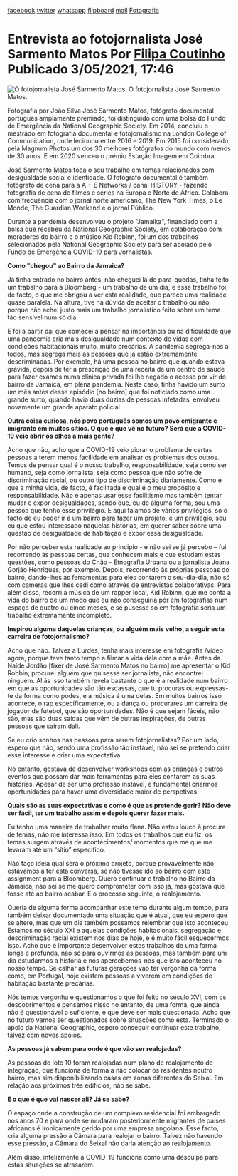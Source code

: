 [facebook](https://www.facebook.com/sharer/sharer.php?u=https%3A%2F%2Fwww.natgeo.pt%2Ffotografia%2F2021%2F05%2Fentrevista-ao-fotojornalista-jose-sarmento-matos) [twitter](https://twitter.com/share?url=https%3A%2F%2Fwww.natgeo.pt%2Ffotografia%2F2021%2F05%2Fentrevista-ao-fotojornalista-jose-sarmento-matos&via=natgeo&text=Entrevista%20ao%20fotojornalista%20Jos%C3%A9%20Sarmento%20Matos) [whatsapp](https://web.whatsapp.com/send?text=https%3A%2F%2Fwww.natgeo.pt%2Ffotografia%2F2021%2F05%2Fentrevista-ao-fotojornalista-jose-sarmento-matos) [flipboard](https://share.flipboard.com/bookmarklet/popout?v=2&title=Entrevista%20ao%20fotojornalista%20Jos%C3%A9%20Sarmento%20Matos&url=https%3A%2F%2Fwww.natgeo.pt%2Ffotografia%2F2021%2F05%2Fentrevista-ao-fotojornalista-jose-sarmento-matos) [mail](mailto:?subject=NatGeo&body=https%3A%2F%2Fwww.natgeo.pt%2Ffotografia%2F2021%2F05%2Fentrevista-ao-fotojornalista-jose-sarmento-matos%20-%20Entrevista%20ao%20fotojornalista%20Jos%C3%A9%20Sarmento%20Matos) [Fotografia](https://www.natgeo.pt/fotografia) 
# Entrevista ao fotojornalista José Sarmento Matos Por [Filipa Coutinho](https://www.natgeo.pt/autor/filipa-coutinho) Publicado 3/05/2021, 17:46 
![O fotojornalista José Sarmento Matos.
](img/files_styles_image_00_public_img_0_1.jpg, "O fotojornalista José Sarmento Matos.\n")
O fotojornalista José Sarmento Matos. 

Fotografia por João Silva José Sarmento Matos, fotógrafo documental português amplamente premiado, foi distinguido com uma bolsa do Fundo de Emergência da National Geographic Society. Em 2014, concluiu o mestrado em fotografia documental e fotojornalismo na London College of Communication, onde lecionou entre 2016 e 2019. Em 2015 foi considerado pela Magnum Photos um dos 30 melhores fotógrafos do mundo com menos de 30 anos. E em 2020 venceu o prémio Estação Imagem em Coimbra. 

José Sarmento Matos foca o seu trabalho em temas relacionados com desigualdade social e identidade. O fotógrafo documental é também fotógrafo de cena para a A + E Networks / canal HISTORY - fazendo fotografia de cena de filmes e séries na Europa e Norte de África. Colabora com frequência com o jornal norte americano, The New York Times, o Le Monde, The Guardian Weekend e o jornal Público. 

Durante a pandemia desenvolveu o projeto "Jamaika", financiado com a bolsa que recebeu da National Geographic Society, em colaboração com moradores do bairro e o músico Kid Robinn, foi um dos trabalhos selecionados pela National Geographic Society para ser apoiado pelo Fundo de Emergência COVID-19 para Jornalistas. 

**Como "chegou" ao Bairro da Jamaica?** 

Já tinha entrado no bairro antes, não cheguei lá de para-quedas, tinha feito um trabalho para a Bloomberg - um trabalho de um dia, e esse trabalho foi, de facto, o que me obrigou a ver esta realidade, que parece uma realidade quase paralela. Na altura, tive na dúvida de aceitar o trabalho ou não, porque não achei justo mais um trabalho jornalístico feito sobre um tema tão sensível num só dia. 

E foi a partir daí que comecei a pensar na importância ou na dificuldade que uma pandemia cria mais desigualdade num contexto de vidas com condições habitacionais muito, muito precárias. A pandemia segrega-nos a todos, mas segrega mais as pessoas que já estão extremamente descriminadas. Por exemplo, há uma pessoa no bairro que quando estava grávida, depois de ter a prescrição de uma receita de um centro de saúde para fazer exames numa clínica privada foi lhe negado o acesso por vir do bairro da Jamaica, em plena pandemia. Neste caso, tinha havido um surto um mês antes desse episódio [no bairro] que foi noticiado como uma grande surto, quando havia duas dúzias de pessoas infetadas, envolveu novamente um grande aparato policial. 

**Outra coisa curiosa, nós povo português somos um povo emigrante e imigrante em muitos sítios. O que é que vê no futuro? Será que a COVID-19 veio abrir os olhos a mais gente?** 

Acho que não, acho que a COVID-19 veio piorar o problema de certas pessoas a terem menos facilidade em analisar os problemas dos outros. Temos de pensar qual é o nosso trabalho, responsabilidade, seja como ser humano, seja como jornalista, seja como pessoa que não sofre de discriminação racial, ou outro tipo de discriminação diariamente. Como é que a minha vida, de facto, é facilitada e qual é o meu propósito e responsabilidade. Não é apenas usar esse facilitismo mas também tentar mudar e expor desigualdades, sendo que, eu de alguma forma, sou uma pessoa que tenho esse privilégio. E aqui falamos de vários privilégios, só o facto de eu poder ir a um bairro para fazer um projeto, é um privilégio, sou eu que estou interessado naquelas histórias, em querer saber sobre uma questão de desigualdade de habitação e expor essa desigualdade. 

Por não perceber esta realidade ao principio - e não sei se já percebo – fui recorrendo às pessoas certas, que conhecem mais e que estudam estas questões, como pessoas do Chão - Etnografia Urbana ou a jornalista Joana Gorjão Henriques, por exemplo. Depois, recorrendo às próprias pessoas do bairro, dando-lhes as ferramentas para eles contarem o seu-dia-dia, não só com cameras que lhes cedi como através de entrevistas colaborativas. Para além disso, recorri à música de um rapper local, Kid Robinn, que me conta a vida do bairro de um modo que eu não conseguiria pôr em fotografias num espaço de quatro ou cinco meses, e se pusesse só em fotografia seria um trabalho extremamente incompleto. 

**Inspirou alguma daquelas crianças, ou alguém mais velho, a seguir esta carreira de fotojornalismo?** 

Acho que não. Talvez a Lurdes, tenha mais interesse em fotografia /vídeo agora, porque teve tanto tempo a filmar a vida dela com a mãe. Antes da Naíde Jordão [fixer de José Sarmento Matos no bairro] me apresentar o Kid Robbin, procurei alguém que quisesse ser jornalista, não encontrei ninguém. Aliás isso também revela bastante o que é a realidade num bairro em que as oportunidades são tão escassas, que tu procuras ou expressas-te da forma como podes, e a música é uma delas. Em muitos bairros isso acontece, o rap especificamente, ou a dança ou procurares um carreira de jogador de futebol, que são oportunidades. Não é que sejam fáceis, não são, mas são duas saídas que vêm de outras inspirações, de outras pessoas que saíram dali. 

Se eu crio sonhos nas pessoas para serem fotojornalistas? Por um lado, espero que não, sendo uma profissão tão instável, não sei se pretendo criar esse interesse e criar uma expectativa. 

No entanto, gostava de desenvolver workshops com as crianças e outros eventos que possam dar mais ferramentas para eles contarem as suas histórias. Apesar de ser uma profissão instável, é fundamental criarmos oportunidades para haver uma diversidade maior de perspetivas. 

**Quais são as suas expectativas e como é que as pretende gerir? Não deve ser fácil, ter um trabalho assim e depois querer fazer mais.** 

Eu tenho uma maneira de trabalhar muito flana. Não estou louco à procura de temas, não me interessa isso. Em todos os trabalhos que eu fiz, os temas surgem através de acontecimentos/ momentos que me que me levaram até um “sítio” específico. 

Não faço ideia qual será o próximo projeto, porque provavelmente não estávamos a ter esta conversa, se não tivesse ido ao bairro com este assignment para a Bloomberg. Quero continuar o trabalho no Bairro da Jamaica, não sei se me quero comprometer com isso já, mas gostava que fosse até ao bairro acabar. E o processo seguinte, o realojamento. 

Queria de alguma forma acompanhar este tema durante algum tempo, para também deixar documentado uma situação que é atual, que eu espero que se altere, mas que um dia também possamos relembrar que isto aconteceu. Estamos no século XXI e aquelas condições habitacionais, segregação e descriminação racial existem nos dias de hoje, e é muito fácil esquecermos isso. Acho que é importante desenvolver estes trabalhos de uma forma longa e profunda, não só para ouvirmos as pessoas, mas também para um dia estudarmos a história e nos apercebemos-nos que isto aconteceu no nosso tempo. Se calhar as futuras gerações vão ter vergonha da forma como, em Portugal, hoje existem pessoas a viverem em condições de habitação bastante precárias. 

Nós temos vergonha e questionamos o que foi feito no século XVI, com os descobrimentos e pensamos nisso no entanto, de uma forma, que ainda não é questionável o suficiente, e que deve ser mais questionada. Acho que no futuro vamos ser questionados sobre situações como esta. Terminado o apoio da National Geographic, espero conseguir continuar este trabalho, talvez com novos apoios. 

**As pessoas já sabem para onde é que vão ser realojadas?** 

As pessoas do lote 10 foram realojadas num plano de realojamento de integração, que funciona de forma a não colocar os residentes noutro bairro, mas sim disponibilizando casas em zonas diferentes do Seixal. Em relação aos próximos três edifícios, não se sabe. 

**E o que é que vai nascer ali? Já se sabe?** 

O espaço onde a construção de um complexo residencial foi embargado nos anos 70 e para onde se mudaram posteriormente migrantes de países africanos é ironicamente gerido por uma empresa angolana. Esse facto, cria alguma pressão à Câmara para realojar o bairro. Talvez não havendo esse pressão, a Câmara do Seixal não daria atenção ao realojamento. 

Além disso, infelizmente a COVID-19 funciona como uma desculpa para estas situações se atrasarem. 

